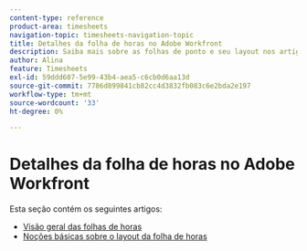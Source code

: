 ```yaml
---
content-type: reference
product-area: timesheets
navigation-topic: timesheets-navigation-topic
title: Detalhes da folha de horas no Adobe Workfront
description: Saiba mais sobre as folhas de ponto e seu layout nos artigos a seguir.
author: Alina
feature: Timesheets
exl-id: 59ddd607-5e99-43b4-aea5-c6cb0d6aa13d
source-git-commit: 7786d899841cb82cc4d3832fb083c6e2bda2e197
workflow-type: tm+mt
source-wordcount: '33'
ht-degree: 0%

---
```


# Detalhes da folha de horas no Adobe Workfront

Esta seção contém os seguintes artigos:

* [Visão geral das folhas de horas](../../timesheets/timesheets/timesheets-overview.md)
* [Noções básicas sobre o layout da folha de horas](../../timesheets/timesheets/timesheet-layout.md)
